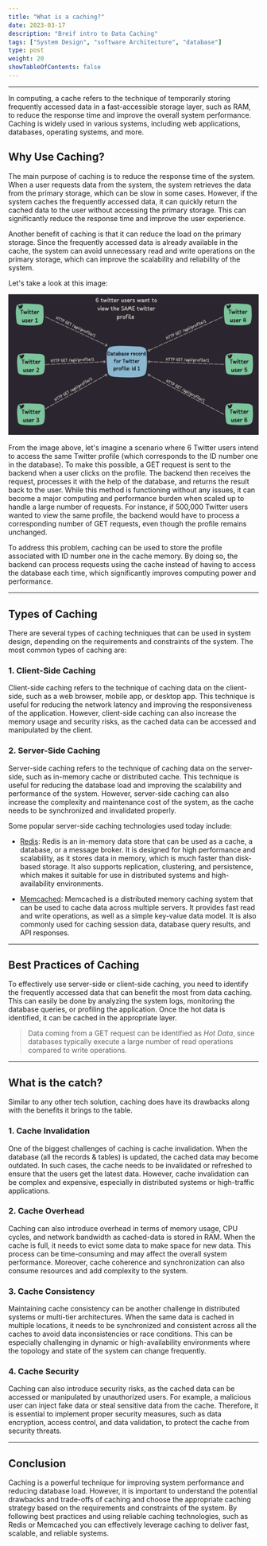 ```yaml
---
title: "What is a caching?"
date: 2023-03-17
description: "Breif intro to Data Caching"
tags: ["System Design", "software Architecture", "database"]
type: post
weight: 20
showTableOfContents: false
---
```

***
In computing, a cache refers to the technique of temporarily storing frequently accessed data in a fast-accessible storage layer, such as RAM, to reduce the response time and improve the overall system performance. Caching is widely used in various systems, including web applications, databases, operating systems, and more.

## Why Use Caching?
The main purpose of caching is to reduce the response time of the system. When a user requests data from the system, the system retrieves the data from the primary storage, which can be slow in some cases. However, if the system caches the frequently accessed data, it can quickly return the cached data to the user without accessing the primary storage. This can significantly reduce the response time and improve the user experience.

Another benefit of caching is that it can reduce the load on the primary storage. Since the frequently accessed data is already available in the cache, the system can avoid unnecessary read and write operations on the primary storage, which can improve the scalability and reliability of the system.

Let's take a look at this image:

![Figure](/images/caching/c-1.png "Preview")


From the image above, let's imagine a scenario where 6 Twitter users intend to access the same Twitter profile (which corresponds to the ID number one in the database). To make this possible, a GET request is sent to the backend when a user clicks on the profile. The backend then receives the request, processes it with the help of the database, and returns the result back to the user. While this method is functioning without any issues, it can become a major computing and performance burden when scaled up to handle a large number of requests. For instance, if 500,000 Twitter users wanted to view the same profile, the backend would have to process a corresponding number of GET requests, even though the profile remains unchanged.

To address this problem, caching can be used to store the profile associated with ID number one in the cache memory. By doing so, the backend can process requests using the cache instead of having to access the database each time, which significantly improves computing power and performance.

---

## Types of Caching

There are several types of caching techniques that can be used in system design, depending on the requirements and constraints of the system. The most common types of caching are:

### 1. Client-Side Caching

Client-side caching refers to the technique of caching data on the client-side, such as a web browser, mobile app, or desktop app. This technique is useful for reducing the network latency and improving the responsiveness of the application. However, client-side caching can also increase the memory usage and security risks, as the cached data can be accessed and manipulated by the client.

### 2. Server-Side Caching

Server-side caching refers to the technique of caching data on the server-side, such as in-memory cache or distributed cache. This technique is useful for reducing the database load and improving the scalability and performance of the system. However, server-side caching can also increase the complexity and maintenance cost of the system, as the cache needs to be synchronized and invalidated properly.

Some popular server-side caching technologies used today include:

- [Redis](https://redis.com): Redis is an in-memory data store that can be used as a cache, a database, or a message broker. It is designed for high performance and scalability, as it stores data in memory, which is much faster than disk-based storage. It also supports replication, clustering, and persistence, which makes it suitable for use in distributed systems and high-availability environments.

- [Memcached](https://memcached.org): Memcached is a distributed memory caching system that can be used to cache data across multiple servers. It provides fast read and write operations, as well as a simple key-value data model. It is also commonly used for caching session data, database query results, and API responses.
---
## Best Practices of Caching

To effectively use server-side or client-side caching, you need to identify the frequently accessed data that can benefit the most from data caching. This can easily be done by analyzing the system logs, monitoring the database queries, or profiling the application. Once the hot data is identified, it can be cached in the appropriate layer.

> Data coming from a GET request can be identified as _Hot Data_, since databases typically execute a large number of read operations compared to write operations.
  
---
## What is the catch?
Similar to any other tech solution, caching does have its drawbacks along with the benefits it brings to the table.

### 1. Cache Invalidation

One of the biggest challenges of caching is cache invalidation. When the database (all the records & tables) is updated, the cached data may become outdated. In such cases, the cache needs to be invalidated or refreshed to ensure that the users get the latest data. However, cache invalidation can be complex and expensive, especially in distributed systems or high-traffic applications.

### 2. Cache Overhead

Caching can also introduce overhead in terms of memory usage, CPU cycles, and network bandwidth as cached-data is stored in RAM. When the cache is full, it needs to evict some data to make space for new data. This process can be time-consuming and may affect the overall system performance. Moreover, cache coherence and synchronization can also consume resources and add complexity to the system.
  
### 3. Cache Consistency

Maintaining cache consistency can be another challenge in distributed systems or multi-tier architectures. When the same data is cached in multiple locations, it needs to be synchronized and consistent across all the caches to avoid data inconsistencies or race conditions. This can be especially challenging in dynamic or high-availability environments where the topology and state of the system can change frequently.

### 4. Cache Security

Caching can also introduce security risks, as the cached data can be accessed or manipulated by unauthorized users. For example, a malicious user can inject fake data or steal sensitive data from the cache. Therefore, it is essential to implement proper security measures, such as data encryption, access control, and data validation, to protect the cache from security threats.

---
## Conclusion

Caching is a powerful technique for improving system performance and reducing database load. However, it is important to understand the potential drawbacks and trade-offs of caching and choose the appropriate caching strategy based on the requirements and constraints of the system. By following best practices and using reliable caching technologies, such as Redis or Memcached you can effectively leverage caching to deliver fast, scalable, and reliable systems.